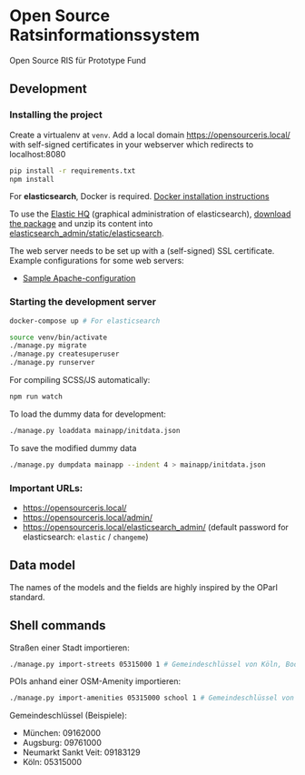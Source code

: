 # Open Source Ratsinformationssystem

Open Source RIS für Prototype Fund

## Development

### Installing the project

Create a virtualenv at `venv`. Add a local domain https://opensourceris.local/ with self-signed certificates in your webserver which redirects to localhost:8080

```bash
pip install -r requirements.txt
npm install
```

For **elasticsearch**, Docker is required. [Docker installation instructions](https://docs.docker.com/engine/installation/)

To use the [Elastic HQ](http://www.elastichq.org/) (graphical administration of elasticsearch), [download the package](https://github.com/royrusso/elasticsearch-HQ/zipball/master) and unzip its content into [elasticsearch_admin/static/elasticsearch](elasticsearch_admin/static/elasticsearch).

The web server needs to be set up with a (self-signed) SSL certificate. Example configurations for some web servers:
- [Sample Apache-configuration](docs/apache.conf)


### Starting the development server

```bash
docker-compose up # For elasticsearch
```

```bash
source venv/bin/activate
./manage.py migrate
./manage.py createsuperuser
./manage.py runserver
```

For compiling SCSS/JS automatically:

```bash
npm run watch
```

To load the dummy data for development:

```bash
./manage.py loaddata mainapp/initdata.json
```

To save the modified dummy data

```bash
./manage.py dumpdata mainapp --indent 4 > mainapp/initdata.json
```

### Important URLs:

- https://opensourceris.local/
- https://opensourceris.local/admin/
- https://opensourceris.local/elasticsearch_admin/ (default password for elasticsearch: ``elastic`` / ``changeme``)

## Data model

The names of the models and the fields are highly inspired by the OParl standard. 


## Shell commands

Straßen einer Stadt importieren:
```bash
./manage.py import-streets 05315000 1 # Gemeindeschlüssel von Köln, Body-ID 1
```

POIs anhand einer OSM-Amenity importieren:
```bash
./manage.py import-amenities 05315000 school 1 # Gemeindeschlüssel von Köln, Amenity, Body-ID 1
```

Gemeindeschlüssel (Beispiele):
- München: 09162000
- Augsburg: 09761000
- Neumarkt Sankt Veit: 09183129
- Köln: 05315000
